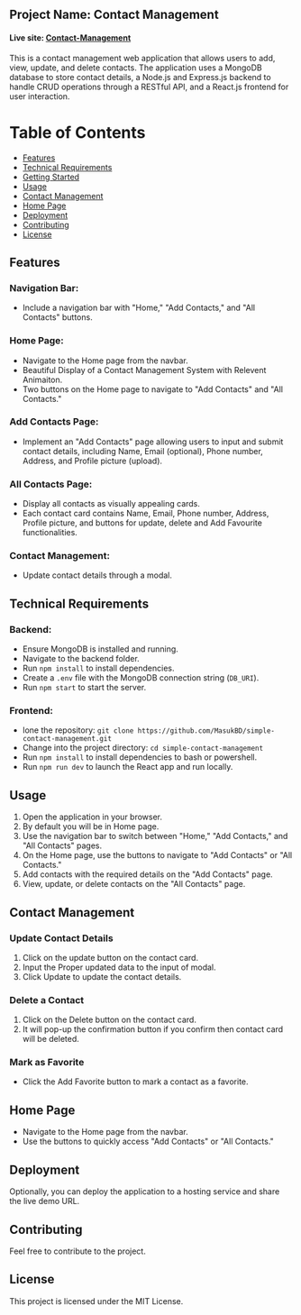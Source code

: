 ## Project Name: Contact Management

#### Live site: [Contact-Management](https://simple-contact-management-system.netlify.app/)

This is a contact management web application that allows users to add, view, update, and delete contacts. The application uses a MongoDB database to store contact details, a Node.js and Express.js backend to handle CRUD operations through a RESTful API, and a React.js frontend for user interaction.

# Table of Contents

- [Features](#features)
- [Technical Requirements](#technical-requirements)
- [Getting Started](#getting-started)
- [Usage](#usage)
- [Contact Management](#contact-management)
- [Home Page](#home-page)
- [Deployment](#deployment)
- [Contributing](#contributing)
- [License](#license)

## Features

### Navigation Bar:

- Include a navigation bar with "Home," "Add Contacts," and "All Contacts" buttons.

### Home Page:

- Navigate to the Home page from the navbar.
- Beautiful Display of a Contact Management System with Relevent Animaiton.
- Two buttons on the Home page to navigate to "Add Contacts" and "All Contacts."

### Add Contacts Page:

- Implement an "Add Contacts" page allowing users to input and submit contact details, including Name, Email (optional), Phone number, Address, and Profile picture (upload).

### All Contacts Page:

- Display all contacts as visually appealing cards.
- Each contact card contains Name, Email, Phone number, Address, Profile picture, and buttons for update, delete and Add Favourite functionalities.

### Contact Management:

- Update contact details through a modal.

## Technical Requirements

### Backend:

- Ensure MongoDB is installed and running.
- Navigate to the backend folder.
- Run `npm install` to install dependencies.
- Create a `.env` file with the MongoDB connection string (`DB_URI`).
- Run `npm start` to start the server.

### Frontend:

- lone the repository: `git clone https://github.com/MasukBD/simple-contact-management.git`
- Change into the project directory: `cd simple-contact-management`
- Run `npm install` to install dependencies to bash or powershell.
- Run `npm run dev` to launch the React app and run locally.

## Usage

1. Open the application in your browser.
2. By default you will be in Home page.
3. Use the navigation bar to switch between "Home," "Add Contacts," and "All Contacts" pages.
4. On the Home page, use the buttons to navigate to "Add Contacts" or "All Contacts."
5. Add contacts with the required details on the "Add Contacts" page.
6. View, update, or delete contacts on the "All Contacts" page.

## Contact Management

### Update Contact Details

1. Click on the update button on the contact card.
2. Input the Proper updated data to the input of modal.
3. Click Update to update the contact details.

### Delete a Contact

1. Click on the Delete button on the contact card.
2. It will pop-up the confirmation button if you confirm then contact card will be deleted.

### Mark as Favorite

- Click the Add Favorite button to mark a contact as a favorite.

## Home Page

- Navigate to the Home page from the navbar.
- Use the buttons to quickly access "Add Contacts" or "All Contacts."

## Deployment

Optionally, you can deploy the application to a hosting service and share the live demo URL.

## Contributing

Feel free to contribute to the project.

## License

This project is licensed under the MIT License.


